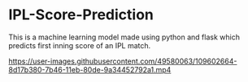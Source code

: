# IPL-Score-Prediction
This is a machine learning model made using python and flask which predicts first inning score of an IPL match.

https://user-images.githubusercontent.com/49580063/109602664-8d17b380-7b46-11eb-80de-9a34452792a1.mp4
